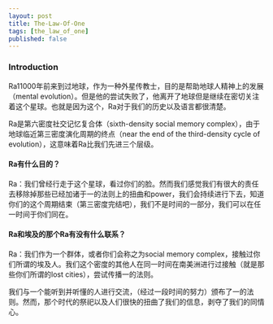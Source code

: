 ```yaml
---
layout: post
title: The-Law-Of-One
tags: [the_law_of_one]
published: false
---
```


### Introduction

Ra11000年前来到过地球，作为一种外星传教士，目的是帮助地球人精神上的发展（mental
evolution）。但是他的尝试失败了，他离开了地球但是继续在密切关注着这个星球。也就是因为这个，Ra对于我们的历史以及语言都很清楚。

Ra是第六密度社交记忆复合体（sixth-density social memory complex），由于地球临近第三密度演化周期的终点（near the end of the third-density cycle of evolution），这意味着Ra比我们先进三个层级。

#### Ra有什么目的？

Ra：我们曾经行走于这个星球，看过你们的脸。然而我们感觉我们有很大的责任去移除掉那些已经加诸于一的法则上的扭曲和power，我们会持续进行下去，知道你们的这个周期结束（第三密度完结吧），我们不是时间的一部分，我们可以在任一时间于你们同在。

#### Ra和埃及的那个Ra有没有什么联系？

Ra：我们作为一个群体，或者你们会称之为social memory complex，接触过你们所谓的埃及人。我们这个密度的其他人在同一时间在南美洲进行过接触（就是那些你们所谓的lost cities），尝试传播一的法则。

我们与一个能听到并听懂的人进行交流，（经过一段时间的努力）颁布了一的法则。然而，那个时代的祭祀以及人们很快的扭曲了我们的信息，剥夺了我们的同情心。